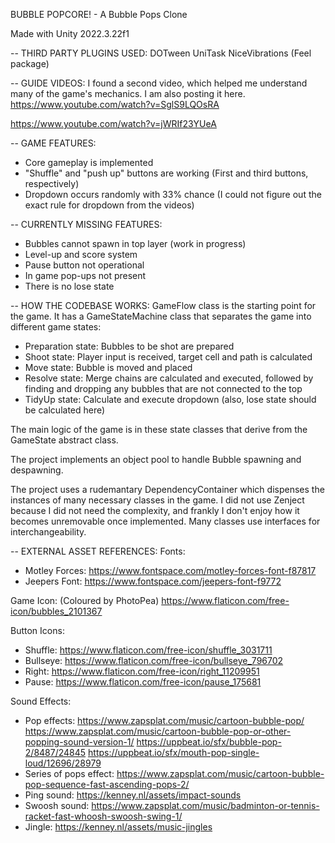 BUBBLE POPCORE! - A Bubble Pops Clone

Made with Unity 2022.3.22f1

-- THIRD PARTY PLUGINS USED:
DOTween
UniTask
NiceVibrations (Feel package)


-- GUIDE VIDEOS:
I found a second video, which helped me understand many of the game's mechanics. I am also posting it here.
https://www.youtube.com/watch?v=SglS9LQOsRA

https://www.youtube.com/watch?v=jWRIf23YUeA



-- GAME FEATURES:
* Core gameplay is implemented
* "Shuffle" and "push up" buttons are working (First and third buttons, respectively)
* Dropdown occurs randomly with 33% chance (I could not figure out the exact rule for dropdown from the videos)



-- CURRENTLY MISSING FEATURES:
* Bubbles cannot spawn in top layer (work in progress)
* Level-up and score system
* Pause button not operational
* In game pop-ups not present
* There is no lose state



-- HOW THE CODEBASE WORKS:
GameFlow class is the starting point for the game. It has a GameStateMachine class that separates the game into different game states:
* Preparation state: Bubbles to be shot are prepared
* Shoot state: Player input is received, target cell and path is calculated
* Move state: Bubble is moved and placed
* Resolve state: Merge chains are calculated and executed, followed by finding and dropping any bubbles that are not connected to the top
* TidyUp state: Calculate and execute dropdown (also, lose state should be calculated here)

The main logic of the game is in these state classes that derive from the GameState abstract class.

The project implements an object pool to handle Bubble spawning and despawning.

The project uses a rudemantary DependencyContainer which dispenses the instances of many necessary classes in the game.
I did not use Zenject because I did not need the complexity, and frankly I don't enjoy how it becomes unremovable once implemented.
Many classes use interfaces for interchangeability.



-- EXTERNAL ASSET REFERENCES:
Fonts: 
* Motley Forces: https://www.fontspace.com/motley-forces-font-f87817
* Jeepers Font: https://www.fontspace.com/jeepers-font-f9772

Game Icon: (Coloured by PhotoPea)
https://www.flaticon.com/free-icon/bubbles_2101367

Button Icons:
* Shuffle: https://www.flaticon.com/free-icon/shuffle_3031711
* Bullseye: https://www.flaticon.com/free-icon/bullseye_796702
* Right: https://www.flaticon.com/free-icon/right_11209951
* Pause: https://www.flaticon.com/free-icon/pause_175681

Sound Effects:
* Pop effects:
https://www.zapsplat.com/music/cartoon-bubble-pop/
https://www.zapsplat.com/music/cartoon-bubble-pop-or-other-popping-sound-version-1/
https://uppbeat.io/sfx/bubble-pop-2/8487/24845
https://uppbeat.io/sfx/mouth-pop-single-loud/12696/28979
* Series of pops effect: https://www.zapsplat.com/music/cartoon-bubble-pop-sequence-fast-ascending-pops-2/
* Ping sound: https://kenney.nl/assets/impact-sounds
* Swoosh sound: https://www.zapsplat.com/music/badminton-or-tennis-racket-fast-whoosh-swoosh-swing-1/
* Jingle: https://kenney.nl/assets/music-jingles
